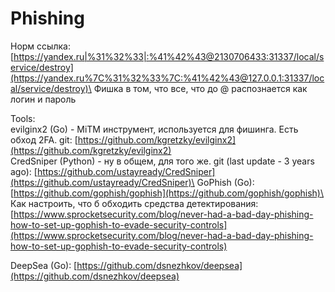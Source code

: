 # Phishing

Норм ссылка:\
[https://yandex.ru|%31%32%33|:%41%42%43@2130706433:31337/local/service/destroy](https://yandex.ru%7C%31%32%33%7C:%41%42%43@127.0.0.1:31337/local/service/destroy)\
Фишка в том, что все, что до @ распознается как логин и пароль

Tools: \
evilginx2 (Go) - MiTM инструмент, используется для фишинга. Есть обход 2FA. git: [https://github.com/kgretzky/evilginx2](https://github.com/kgretzky/evilginx2)  \
CredSniper (Python) - ну в общем, для того же. git (last update - 3 years ago): [https://github.com/ustayready/CredSniper](https://github.com/ustayready/CredSniper)\
GoPhish (Go): [https://github.com/gophish/gophish](https://github.com/gophish/gophish)\
Как настроить, что б обходить средства детектирования: [https://www.sprocketsecurity.com/blog/never-had-a-bad-day-phishing-how-to-set-up-gophish-to-evade-security-controls](https://www.sprocketsecurity.com/blog/never-had-a-bad-day-phishing-how-to-set-up-gophish-to-evade-security-controls)

DeepSea (Go): [https://github.com/dsnezhkov/deepsea](https://github.com/dsnezhkov/deepsea)
